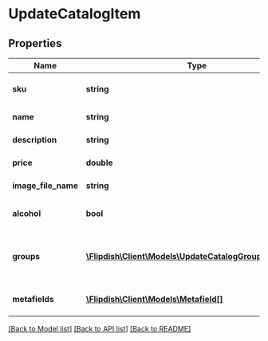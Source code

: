# UpdateCatalogItem

## Properties
Name | Type | Description | Notes
------------ | ------------- | ------------- | -------------
**sku** | **string** | Stock Keeping Unit (SKU) | [optional] 
**name** | **string** | Product name | [optional] 
**description** | **string** | Product description | [optional] 
**price** | **double** | Product price | [optional] 
**image_file_name** | **string** | Image File Name | [optional] 
**alcohol** | **bool** | Product contains alcohol | [optional] 
**groups** | [**\Flipdish\\Client\Models\UpdateCatalogGroupReference[]**](UpdateCatalogGroupReference.md) | Collection of groups associated with this item | [optional] 
**metafields** | [**\Flipdish\\Client\Models\Metafield[]**](Metafield.md) | Collection of metafields | [optional] 

[[Back to Model list]](../README.md#documentation-for-models) [[Back to API list]](../README.md#documentation-for-api-endpoints) [[Back to README]](../README.md)


